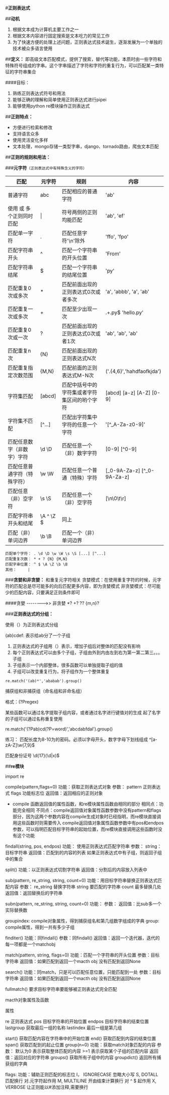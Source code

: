 #**正则表达式**

##**动机**
1. 根据文本成为计算机主要工作之一
2. 根据文本内容进行固定搜索是文本吃力的常见工作
3. 为了快速方便的处理上述问题，正则表达式技术诞生，逐渐发展为一个单独的技术被众多语言使用

##**定义：**
即高级文本匹配模式，提供了搜索，替代等功能，本质时由一些字符和特殊符号组成的字串。这个字串描述了字符和字符的重复行为，可以匹配某一类特征的字符串集合

####目标：
1. 熟练正则表达式符号和用法
2. 能够正确的理解和简单使用正则表达式进行pipei
3. 能够使用python re模块操作正则表达式

##**正则特点：**
* 方便进行检索和修改
* 支持语言众多
* 使用灵活变化多样
* 文本处理，mongo存储一类型字串，django、tornado路由，爬虫文本匹配

##**正则的规则和用法：**

###**元字符**`（正则表达式中有特殊含义的字符）`

|匹配|元字符|规则|内容|
|---|---|---|---|
|普通字符			|	abc	|匹配相应的普通字符		|	'ab'		|
|使用 或 多个正则同时匹配	|	\|	|符号两侧的正则均能匹配	|	'ab', 'ef'	|
|匹配单一字符			|	.	|匹配任意字符'\n'除外		|	'ffo', 'fpo'	|
|匹配字符串开头		|	^	|匹配一个字符串的开头位置	|	'From'	|
|匹配字符串结尾		|	$	|匹配一个字符串的结尾位置	|	'py'		|
|匹配重复0次或多次		|	*	|匹配前面出现的正则表达式0次或者多次|	'a', 'abbb', 'a', 'ab'	|
|匹配重复一次或多次		|	+	|匹配至少出现一次		|	.+\.py$	'hello.py'	|
|匹配重复0次或一次		|  ?		|匹配前面出现的正则表达式0次或者1次	|	'ab', 'ab', 'ab'	|
|匹配重复n次			|  {N}		|匹配前面出现的正则表达式N次	|	|
|匹配重复指定次数范围		|  {M,N}	|匹配前面的正则表达式M-N次	|	('.{4,6}','hahdfaofkjda')	|
|字符集匹配			|  [abcd]	|匹配中括号中的字符集或者字符集区间的哟个字符	|	[abcd] [a-z] [A-Z] [0-9]|
|字符集不匹配			|  [^...]	|匹配出字符集中字符的任意一个字符	|	'[^_A-Za-z0-9]'	|
|匹配任意数字（非数字）字符	|  \d \D	|匹配任意一个（非）数字字符	| [0-9] [^0-9]		|
|匹配任意普通字符（特殊字符）	|  \w \W	|匹配任意一个普通（特殊）字符 | [_0-9A-Za-z] [^_0-9A-Za-z]	|
|匹配任意（非）空字符		|  \s \S	|匹配任意一个（非）空字符	| [\n\0\t\r]		|
|匹配字符串开头和结尾		|  \A ^ \Z $	|同上				|		|
|匹配（非）单词边界		|  \b	\B	|匹配一个（非）单词边界		|

```
匹配单个字符：	. \d \D \w \W \s \S [...] [^...]
匹配重复次数：	* + ? {N} {M,N}
匹配字串位置：	^ $ \A \Z \b \B
其他：		|
```


###**贪婪和非贪婪：**
和重复元字符相关
贪婪模式：在使用重复字符的时候，元字符的匹配总是尽可能多的向后匹配更多内容，即为贪婪模式
非贪婪模式：尽可能少的匹配内容，只要满足正则条件即可

####贪婪 -------->>	非贪婪
*? +? ?? {m,n}?


###**正则表达式的分组：**

使用（）为正则表达式分组

(ab)cdef:	表示给ab分了一个子组

1. 正则表达式的子组用（）表示，增加子组后对整体的匹配没有影响
2. 每个正则表达式可以由多个子组，子组由外到内由左到右为第一第二第三。。。子组
3. 子组表示一个内部整体，很多函数可以单独提取子组的值
4. 子组可以改变重复行为，将子组作为一个整体重复

`re.match('(ab)*','ababab').group()`

捕获组和非捕获组（命名组和非命名组）

格式：(?P<name>regex)

某些函数可以通过名字提取子组内容，或者通过名字进行键值对的生成
起了名字的子组可以通过名称重复使用

re.match('(?P<word>ab)cd(?P=word)','abcdabfdal').group()



练习：
匹配长度为8-10为的密码。必须以字母开头，数字字母下划线组成
^[a-zA-Z]\w{7,9}$

匹配身份证号
\d{17}(\d|x)$


##**re模块**

import re

compile(pattern,flags=0)
功能：获取正则表达式对象
参数：	pattern	正则表达式
	flags		功能标志位
返回值：返回相应的正则对象

* compile 函数返回值的属性函数，和re模块属性函数由相同的部分
相同点：功能完全相同
不同点：compile返回值对象属性函数参数中没有pattern和flags部分，因为这两个参数内容在compile生成对象时已经指明，而re模块直接调用这些函数时则需要传入
compile返回值对象属性函数参数中有pos和endpos参数，可以指明匹配目标字符串的起始位置，而re模块直接调用这些函数时没有这个功能


findall(string, pos, endpos)
功能：	使用正则表达式匹配字符串
参数：	string：	目标字符串
返回值：匹配到的内容的列表	如果正则表达式中有子组，则返回子组中的集合

split()
功能：以正则表达式切割字符串
返回值：分割后的内容放入列表中

sub(pattern, re_string, string, count=0)
功能：用目标字符串替换正则表达式匹配内容
参数：	re_string	替换字符串
	string	要匹配的字符串
	count		最多替换几处
返回值：返回替换后的字符串

subn(pattern, re_string, string, count=0)
功能：
参数：
返回值：比sub多一个实际替换数

groupindex:	compile对象属性，得到捕获组名和第几组数字组成的字典
group:	compile属性，得到一共有多少子组


finditer()
功能：同findall()
参数：同findall()
返回值：返回一个迭代器，迭代的每一项都是一个matchobj


match(pattern, string, flags=0)
功能：匹配一个字符串的开头位置
参数：目标字符串
返回值：如果匹配到返回一个macth obj
	没有匹配到返回None

search()
功能：同match，只是可以匹配任意位置，只能匹配到一处
参数：目标字符串
返回值：如果匹配到返回一个macth obj
	没有匹配到返回None

fullmatch()
要求目标字符串要能够被正则表达式完全匹配


macth对象属性及函数

属性

re		正则表达式
pos		目标字符串的开始位置
endpos	目标字符串的结束位置
lastgroup	获取最后一组的名称
lastindex	最后一组是第几组

start()	获取匹配内容在字符串中的开始位置
end()		获取匹配到内容的结束位置
span()	获取匹配到的起止位置
group(n=0)
功能：获取match对象匹配的内容
参数：	默认为0 表示获取整体匹配的内容
	>=1 表示获取某个子组的匹配内容
返回值：返回对应的字符串
groups()	获取所有子组中的内容
groupdict()	返回所有捕获组的字典


flags:
功能：辅助正则匹配的标志位
I，	IGNORECASE	忽略大小写
S,	DOTALL	匹配换行 对.元字符起作用
M,	MULTILINE	开由结束计算换行 对 ^ $ 起作用
X,	VERBOSE	让正则能以#添加注释,需要换行










